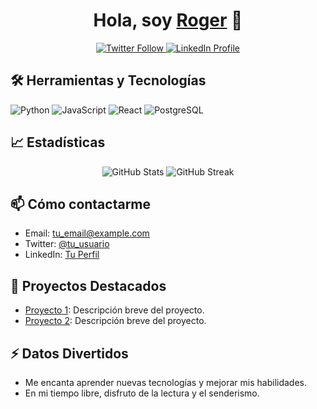 <!-- Este es un archivo README.md que usa HTML para personalizar tu perfil -->

<h1 align="center">Hola, soy <a href="https://github.com/Roger-Chui1" target="_blank">Roger</a> 👋</h1>
<p align="center">
  <a href="https://twitter.com/tu_usuario" target="_blank">
    <img src="https://img.shields.io/twitter/follow/tu_usuario?style=social" alt="Twitter Follow">
  </a>
  <a href="https://www.linkedin.com/in/tu_usuario/" target="_blank">
    <img src="https://img.shields.io/badge/LinkedIn-Profile-blue" alt="LinkedIn Profile">
  </a>
</p>

<h2>🛠️ Herramientas y Tecnologías</h2>
<p>
  <img src="https://img.shields.io/badge/Programming%20Languages-Python-blue" alt="Python">
  <img src="https://img.shields.io/badge/Programming%20Languages-JavaScript-yellow" alt="JavaScript">
  <img src="https://img.shields.io/badge/Frameworks-React-blue" alt="React">
  <img src="https://img.shields.io/badge/Database-PostgreSQL-blue" alt="PostgreSQL">
</p>

<h2>📈 Estadísticas</h2>
<p align="center">
  <img src="https://github-readme-stats.vercel.app/api?username=Roger-Chui1&show_icons=true&hide_title=true&hide=prs" alt="GitHub Stats">
  <img src="https://github-readme-streak-stats.herokuapp.com/?user=Roger-Chui1" alt="GitHub Streak">
</p>

<h2>📫 Cómo contactarme</h2>
<ul>
  <li>Email: <a href="mailto:tu_email@example.com">tu_email@example.com</a></li>
  <li>Twitter: <a href="https://twitter.com/tu_usuario" target="_blank">@tu_usuario</a></li>
  <li>LinkedIn: <a href="https://www.linkedin.com/in/tu_usuario/" target="_blank">Tu Perfil</a></li>
</ul>

<h2>🔧 Proyectos Destacados</h2>
<ul>
  <li><a href="https://github.com/tu_usuario/proyecto1" target="_blank">Proyecto 1</a>: Descripción breve del proyecto.</li>
  <li><a href="https://github.com/tu_usuario/proyecto2" target="_blank">Proyecto 2</a>: Descripción breve del proyecto.</li>
</ul>

<h2>⚡ Datos Divertidos</h2>
<ul>
  <li>Me encanta aprender nuevas tecnologías y mejorar mis habilidades.</li>
  <li>En mi tiempo libre, disfruto de la lectura y el senderismo.</li>
</ul>
